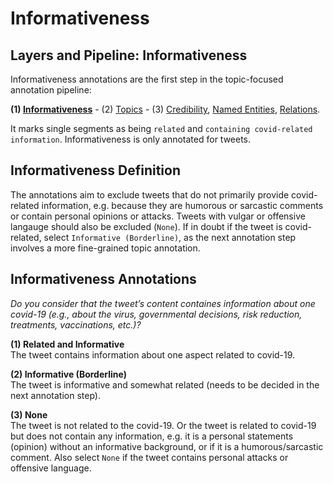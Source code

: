 # Informativeness
## Layers and Pipeline: Informativeness
Informativeness annotations are the first step in the topic-focused annotation pipeline: 

**(1) [Informativeness](informativeness.md)**  - (2) [Topics](topic.md)  - (3) [Credibility](credibility.md), [Named Entities](entity.md), [Relations](relation.md).  

It marks single segments as being ``related`` and ``containing covid-related information``. Informativeness is only annotated for tweets.

## Informativeness Definition
The annotations aim to exclude tweets that do not primarily provide covid-related information, e.g. because they are humorous or sarcastic comments or contain personal opinions or attacks. Tweets with vulgar or offensive langauge should also be excluded (`None`). If in doubt if the tweet is covid-related, select `Informative (Borderline)`, as the next annotation step involves a more fine-grained topic annotation.  
  

## Informativeness Annotations
*Do you consider that the tweet’s content containes information about one covid-19 (e.g., about the virus, governmental decisions, risk reduction, treatments, vaccinations, etc.)?*

**(1) Related and Informative**  
The tweet contains information about one aspect related to covid-19.

**(2) Informative (Borderline)**  
The tweet is informative and somewhat related (needs to be decided in the next annotation step). 

**(3) None**  
The tweet is not related to the covid-19. 
Or the tweet is related to covid-19 but does not contain any information, e.g. it is a personal statements (opinion) without an informative background, or if it is a humorous/sarcastic comment. 
Also select `None` if the tweet contains personal attacks or offensive language.


